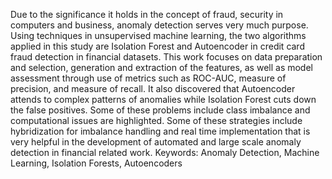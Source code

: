 Due to the significance it holds in the concept of fraud, security in computers and business, anomaly detection serves very much purpose. Using techniques in unsupervised machine learning, the two algorithms applied in this study are Isolation Forest and Autoencoder in credit card fraud detection in financial datasets. This work focuses on data preparation and selection, generation and extraction of the features, as well as model assessment through use of metrics such as ROC-AUC, measure of precision, and measure of recall. It also discovered that Autoencoder attends to complex patterns of anomalies while Isolation Forest cuts down the false positives. Some of these problems include class imbalance and computational issues are highlighted. Some of these strategies include hybridization for imbalance handling and real time implementation that is very helpful in the development of automated and large scale anomaly detection in financial related work.
Keywords: Anomaly Detection, Machine Learning, Isolation Forests, Autoencoders
